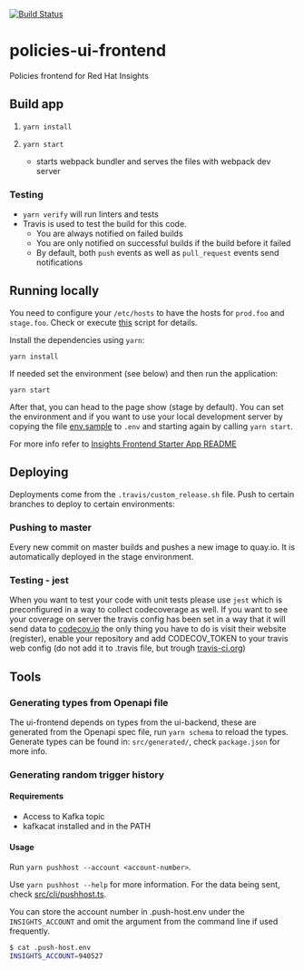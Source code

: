 [![Build Status](https://travis-ci.com/RedHatInsights/policies-ui-frontend.svg?branch=master)](https://travis-ci.com/RedHatInsights/policies-ui-frontend)

# policies-ui-frontend

Policies frontend for Red Hat Insights


## Build app

1. ```yarn install```

2. ```yarn start```
    - starts webpack bundler and serves the files with webpack dev server

### Testing

- `yarn verify` will run linters and tests
- Travis is used to test the build for this code.
  - You are always notified on failed builds
  - You are only notified on successful builds if the build before it failed
  - By default, both `push` events as well as `pull_request` events send notifications

## Running locally

You need to configure your `/etc/hosts` to have the hosts for `prod.foo` and `stage.foo`.
Check or execute [this](https://raw.githubusercontent.com/RedHatInsights/insights-proxy/master/scripts/patch-etc-hosts.sh) script for details.

Install the dependencies using `yarn`:

```shell
yarn install
```

If needed set the environment (see below) and then run the application:

```shell
yarn start
```

After that, you can head to the page show (stage by default).
You can set the environment and if you want to use your local development server by copying the file [env.sample](./env.sample) to `.env`
and starting again by calling `yarn start`.

For more info refer to [Insights Frontend Starter App README](https://github.com/RedHatInsights/insights-frontend-starter-app/blob/master/README.md)

## Deploying

Deployments come from the `.travis/custom_release.sh` file. Push to certain branches to deploy to certain environments:

### Pushing to master

Every new commit on master builds and pushes a new image to quay.io. It is automatically deployed in the stage environment.

### Testing - jest

When you want to test your code with unit tests please use `jest` which is preconfigured in a way to collect codecoverage as well. If you want to see your coverage on server the travis config has been set in a way that it will send data to [codecov.io](https://codecov.io) the only thing you have to do is visit their website (register), enable your repository and add CODECOV_TOKEN to your travis web config (do not add it to .travis file, but trough [travis-ci.org](https://travis-ci.org/))

## Tools

### Generating types from Openapi file

The ui-frontend depends on types from the ui-backend, these are generated from the Openapi spec file, run `yarn schema` to reload the types.
Generate types can be found in: `src/generated/`, check `package.json` for more info.

### Generating random trigger history

#### Requirements
 - Access to Kafka topic
 - kafkacat installed and in the PATH

#### Usage
Run `yarn pushhost --account <account-number>`.

Use `yarn pushhost --help` for more information. For the data being sent, 
check [src/cli/pushhost.ts](src/cli/pushhost.ts).

You can store the account number in .push-host.env under the `INSIGHTS_ACCOUNT` and omit the argument from the command line if used frequently.

```bash
$ cat .push-host.env 
INSIGHTS_ACCOUNT=940527
```
